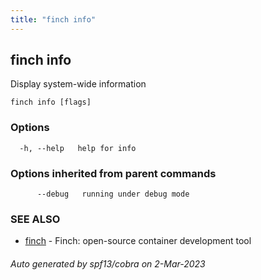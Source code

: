 ```yaml
---
title: "finch info"
---
```

## finch info

Display system-wide information

```
finch info [flags]
```

### Options

```
  -h, --help   help for info
```

### Options inherited from parent commands

```
      --debug   running under debug mode
```

### SEE ALSO

* [finch](../finch/)	 - Finch: open-source container development tool

###### Auto generated by spf13/cobra on 2-Mar-2023
